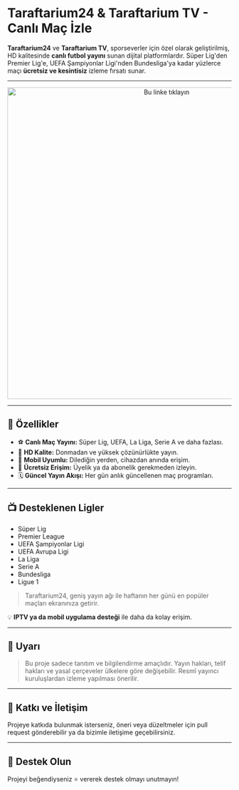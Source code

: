 # Taraftarium24 & Taraftarium TV - Canlı Maç İzle

**Taraftarium24** ve **Taraftarium TV**, sporseverler için özel olarak geliştirilmiş, HD kalitesinde **canlı futbol yayını** sunan dijital platformlardır. Süper Lig'den Premier Lig'e, UEFA Şampiyonlar Ligi'nden Bundesliga'ya kadar yüzlerce maçı **ücretsiz ve kesintisiz** izleme fırsatı sunar.

---

<p align="center">
  <a href="https://www.macizlemesitesi.com/">
    <img src="https://i.ibb.co/FL3kspJ2/canliizle.gif" alt="Bu linke tıklayın" width="700"/>
  </a>
</p>

---

## 🌟 Özellikler

- ⚽ **Canlı Maç Yayını:** Süper Lig, UEFA, La Liga, Serie A ve daha fazlası.
- 🎥 **HD Kalite:** Donmadan ve yüksek çözünürlükte yayın.
- 📱 **Mobil Uyumlu:** Dilediğin yerden, cihazdan anında erişim.
- 🔐 **Ücretsiz Erişim:** Üyelik ya da abonelik gerekmeden izleyin.
- 🗓️ **Güncel Yayın Akışı:** Her gün anlık güncellenen maç programları.

---

## 📺 Desteklenen Ligler

- Süper Lig
- Premier League
- UEFA Şampiyonlar Ligi
- UEFA Avrupa Ligi
- La Liga
- Serie A
- Bundesliga
- Ligue 1

> Taraftarium24, geniş yayın ağı ile haftanın her günü en popüler maçları ekranınıza getirir.

💡 **IPTV ya da mobil uygulama desteği** ile daha da kolay erişim.

---

## 📌 Uyarı

> Bu proje sadece tanıtım ve bilgilendirme amaçlıdır. Yayın hakları, telif hakları ve yasal çerçeveler ülkelere göre değişebilir. Resmî yayıncı kuruluşlardan izleme yapılması önerilir.

---

## 🤝 Katkı ve İletişim

Projeye katkıda bulunmak isterseniz, öneri veya düzeltmeler için pull request gönderebilir ya da bizimle iletişime geçebilirsiniz.

---

## 📣 Destek Olun

Projeyi beğendiyseniz ⭐ vererek destek olmayı unutmayın!

